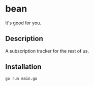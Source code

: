 # bean
It's good for you.

## Description

A subscription tracker for the rest of us.

## Installation

```bash
go run main.go
```
